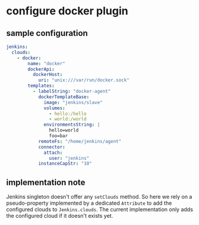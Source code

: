 # configure docker plugin

## sample configuration

```yaml
jenkins:
  clouds:
    - docker:
        name: "docker"
        dockerApi:
          dockerHost:
            uri: "unix:///var/run/docker.sock"
        templates:
          - labelString: "docker-agent"
            dockerTemplateBase:
              image: "jenkins/slave"
              volumes:
                - hello:/hello
                - world:/world
              environmentsString: |
                hello=world
                foo=bar
            remoteFs: "/home/jenkins/agent"
            connector:
              attach:
                user: "jenkins"
            instanceCapStr: "10"
```

## implementation note

Jenkins singleton doesn't offer any `setClouds` method. So here we rely on a pseudo-property implemented by a dedicated 
`Attribute` to add the configured clouds to `Jenkins.clouds`. The current implementation only adds the configured cloud 
if it doesn't exists yet. 
 
